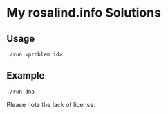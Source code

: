 # My rosalind.info Solutions

## Usage
```
./run <problem id>
```

## Example
```
./run dna
```

Please note the lack of license.
